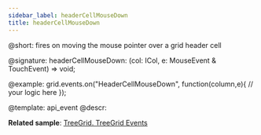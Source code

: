 ```yaml
---
sidebar_label: headerCellMouseDown
title: headerCellMouseDown
---          
```


@short: fires on moving the mouse pointer over a grid header cell

@signature: headerCellMouseDown: (col: ICol, e: MouseEvent & TouchEvent) => void;

@example:
grid.events.on("HeaderCellMouseDown", function(column,e){
    // your logic here
});

@template: api_event
@descr:

**Related sample**: [TreeGrid. TreeGrid Events](https://snippet.dhtmlx.com/sgwnxshe)
